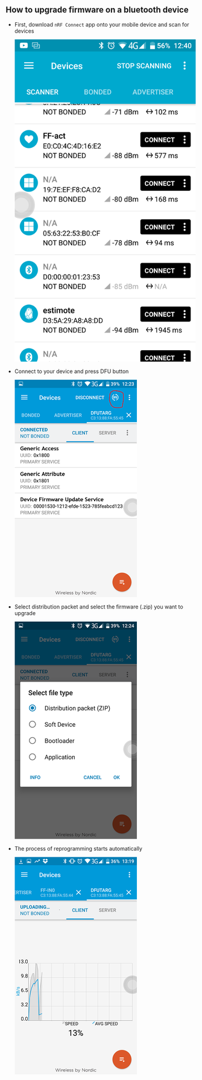 ## How to upgrade firmware on a bluetooth device

* First, download `nRF Connect` app onto your mobile device and scan for devices

  ![](docs/img/ble_scan.png)
  

* Connect to your device and press DFU button

  ![](https://github.com/L-Tek/FlyTag-L-Tek-Firmware/blob/95216d8755bf041d4b29574d5604124f42651857/img/2.png)
  

* Select distribution packet and select the firmware (.zip) you want to upgrade

  ![](https://github.com/L-Tek/FlyTag-L-Tek-Firmware/blob/95216d8755bf041d4b29574d5604124f42651857/img/3.png)
  
  
* The process of reprogramming starts automatically

  ![](https://github.com/L-Tek/FlyTag-L-Tek-Firmware/blob/95216d8755bf041d4b29574d5604124f42651857/img/5.png)


